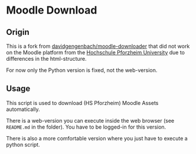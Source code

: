 # Moodle Download

## Origin
This is a fork from [davidgengenbach/moodle-downloader](https://github.com/davidgengenbach/moodle-downloader) that did not work on the Moodle platform from the [Hochschule Pforzheim University](https://www.hs-pforzheim.de/) due to differences in the html-structure.

For now only the Python version is fixed, not the web-version.

## Usage

This script is used to download (HS Pforzheim) Moodle Assets automatically.

There is a web-version you can execute inside the web browser (see `README.md` in the folder). You have to be logged-in for this version.

There is also a more comfortable version where you just have to execute a python script.
